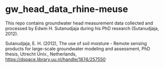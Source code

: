 # gw_head_data_rhine-meuse
This repo contains groundwater head measurement data collected and processed by Edwin H. Sutanudjaja during his PhD research (Sutanudjaja, 2012).

Sutanudjaja, E. H. (2012), The use of soil moisture - Remote sensing products for large-scale groundwater modeling and assessment, PhD thesis, Utrecht Univ., Netherlands, https://dspace.library.uu.nl/handle/1874/257550




